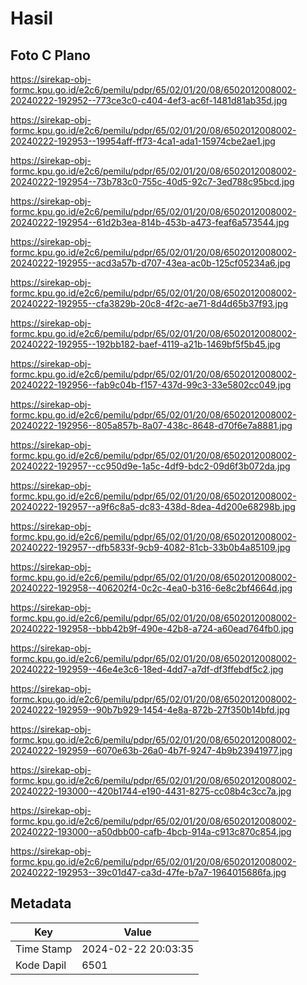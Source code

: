 # Hasil

## Foto C Plano

https://sirekap-obj-formc.kpu.go.id/e2c6/pemilu/pdpr/65/02/01/20/08/6502012008002-20240222-192952--773ce3c0-c404-4ef3-ac6f-1481d81ab35d.jpg

https://sirekap-obj-formc.kpu.go.id/e2c6/pemilu/pdpr/65/02/01/20/08/6502012008002-20240222-192953--19954aff-ff73-4ca1-ada1-15974cbe2ae1.jpg

https://sirekap-obj-formc.kpu.go.id/e2c6/pemilu/pdpr/65/02/01/20/08/6502012008002-20240222-192954--73b783c0-755c-40d5-92c7-3ed788c95bcd.jpg

https://sirekap-obj-formc.kpu.go.id/e2c6/pemilu/pdpr/65/02/01/20/08/6502012008002-20240222-192954--61d2b3ea-814b-453b-a473-feaf6a573544.jpg

https://sirekap-obj-formc.kpu.go.id/e2c6/pemilu/pdpr/65/02/01/20/08/6502012008002-20240222-192955--acd3a57b-d707-43ea-ac0b-125cf05234a6.jpg

https://sirekap-obj-formc.kpu.go.id/e2c6/pemilu/pdpr/65/02/01/20/08/6502012008002-20240222-192955--cfa3829b-20c8-4f2c-ae71-8d4d65b37f93.jpg

https://sirekap-obj-formc.kpu.go.id/e2c6/pemilu/pdpr/65/02/01/20/08/6502012008002-20240222-192955--192bb182-baef-4119-a21b-1469bf5f5b45.jpg

https://sirekap-obj-formc.kpu.go.id/e2c6/pemilu/pdpr/65/02/01/20/08/6502012008002-20240222-192956--fab9c04b-f157-437d-99c3-33e5802cc049.jpg

https://sirekap-obj-formc.kpu.go.id/e2c6/pemilu/pdpr/65/02/01/20/08/6502012008002-20240222-192956--805a857b-8a07-438c-8648-d70f6e7a8881.jpg

https://sirekap-obj-formc.kpu.go.id/e2c6/pemilu/pdpr/65/02/01/20/08/6502012008002-20240222-192957--cc950d9e-1a5c-4df9-bdc2-09d6f3b072da.jpg

https://sirekap-obj-formc.kpu.go.id/e2c6/pemilu/pdpr/65/02/01/20/08/6502012008002-20240222-192957--a9f6c8a5-dc83-438d-8dea-4d200e68298b.jpg

https://sirekap-obj-formc.kpu.go.id/e2c6/pemilu/pdpr/65/02/01/20/08/6502012008002-20240222-192957--dfb5833f-9cb9-4082-81cb-33b0b4a85109.jpg

https://sirekap-obj-formc.kpu.go.id/e2c6/pemilu/pdpr/65/02/01/20/08/6502012008002-20240222-192958--406202f4-0c2c-4ea0-b316-6e8c2bf4664d.jpg

https://sirekap-obj-formc.kpu.go.id/e2c6/pemilu/pdpr/65/02/01/20/08/6502012008002-20240222-192958--bbb42b9f-490e-42b8-a724-a60ead764fb0.jpg

https://sirekap-obj-formc.kpu.go.id/e2c6/pemilu/pdpr/65/02/01/20/08/6502012008002-20240222-192959--46e4e3c6-18ed-4dd7-a7df-df3ffebdf5c2.jpg

https://sirekap-obj-formc.kpu.go.id/e2c6/pemilu/pdpr/65/02/01/20/08/6502012008002-20240222-192959--90b7b929-1454-4e8a-872b-27f350b14bfd.jpg

https://sirekap-obj-formc.kpu.go.id/e2c6/pemilu/pdpr/65/02/01/20/08/6502012008002-20240222-192959--6070e63b-26a0-4b7f-9247-4b9b23941977.jpg

https://sirekap-obj-formc.kpu.go.id/e2c6/pemilu/pdpr/65/02/01/20/08/6502012008002-20240222-193000--420b1744-e190-4431-8275-cc08b4c3cc7a.jpg

https://sirekap-obj-formc.kpu.go.id/e2c6/pemilu/pdpr/65/02/01/20/08/6502012008002-20240222-193000--a50dbb00-cafb-4bcb-914a-c913c870c854.jpg

https://sirekap-obj-formc.kpu.go.id/e2c6/pemilu/pdpr/65/02/01/20/08/6502012008002-20240222-192953--39c01d47-ca3d-47fe-b7a7-1964015686fa.jpg


## Metadata

| Key        | Value               |
| ---------- | ------------------- |
| Time Stamp | 2024-02-22 20:03:35 |
| Kode Dapil | 6501                |



